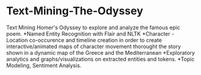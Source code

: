 # Text-Mining-The-Odyssey
Text Mining Homer's Odyssey to explore and analyze the famous epic poem.
*Named Entity Recognition with Flair and NLTK
*Character - Location co-occurence and timeline creation in order to create interactive/animated maps of character movement thorought the story shown in a dynamic map of the Greece and the Mediterranean
*Exploratory analytics and graphs/visualizations on extracted entities and tokens.
*Topic Modeling, Sentiment Analysis.
